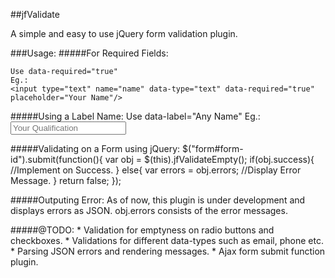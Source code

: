##jfValidate

A simple and easy to use jQuery form validation plugin.

###Usage:
#####For Required Fields: 

	Use data-required="true"
	Eg.:
	<input type="text" name="name" data-type="text" data-required="true" placeholder="Your Name"/>
	
#####Using a Label Name:
	Use data-label="Any Name"
	Eg.:
	<input type="text" name="qualification" data-label="Your Qualification" data-type="text" data-required="true" placeholder="Your Qualification"/>


#####Validating on a Form using jQuery:
	$("form#form-id").submit(function(){
		var obj = $(this).jfValidateEmpty();
		if(obj.success){
			//Implement on Success.
		}
		else{
			var errors = obj.errors;
			//Display Error Message.
		}
		return false;
	});

	
#####Outputing Error:
	As of now, this plugin is under development and displays errors as JSON.
	obj.errors consists of the error messages.
	
#####@TODO:
	* Validation for emptyness on radio buttons and checkboxes.
	* Validations for different data-types such as email, phone etc.
	* Parsing JSON errors and rendering messages.
	* Ajax form submit function plugin.
